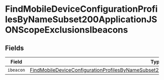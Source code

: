 # FindMobileDeviceConfigurationProfilesByNameSubset200ApplicationJSONScopeExclusionsIbeacons


## Fields

| Field                                                                                                                                                                                                                             | Type                                                                                                                                                                                                                              | Required                                                                                                                                                                                                                          | Description                                                                                                                                                                                                                       |
| --------------------------------------------------------------------------------------------------------------------------------------------------------------------------------------------------------------------------------- | --------------------------------------------------------------------------------------------------------------------------------------------------------------------------------------------------------------------------------- | --------------------------------------------------------------------------------------------------------------------------------------------------------------------------------------------------------------------------------- | --------------------------------------------------------------------------------------------------------------------------------------------------------------------------------------------------------------------------------- |
| `ibeacon`                                                                                                                                                                                                                         | [FindMobileDeviceConfigurationProfilesByNameSubset200ApplicationJSONScopeExclusionsIbeaconsIbeacon](../../models/operations/findmobiledeviceconfigurationprofilesbynamesubset200applicationjsonscopeexclusionsibeaconsibeacon.md) | :heavy_minus_sign:                                                                                                                                                                                                                | N/A                                                                                                                                                                                                                               |